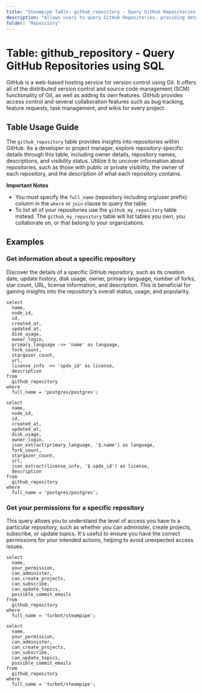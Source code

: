 ```yaml
---
title: "Steampipe Table: github_repository - Query GitHub Repositories using SQL"
description: "Allows users to query GitHub Repositories, providing detailed information about each repository including its owner, name, description, visibility, and more."
folder: "Repository"
---
```


# Table: github_repository - Query GitHub Repositories using SQL

GitHub is a web-based hosting service for version control using Git. It offers all of the distributed version control and source code management (SCM) functionality of Git, as well as adding its own features. GitHub provides access control and several collaboration features such as bug tracking, feature requests, task management, and wikis for every project.

## Table Usage Guide

The `github_repository` table provides insights into repositories within GitHub. As a developer or project manager, explore repository-specific details through this table, including owner details, repository names, descriptions, and visibility status. Utilize it to uncover information about repositories, such as those with public or private visibility, the owner of each repository, and the description of what each repository contains.

**Important Notes**
- You must specify the `full_name` (repository including org/user prefix) column in the `where` or `join` clause to query the table.
- To list all of your repositories use the `github_my_repository` table instead. The `github_my_repository` table will list tables you own, you collaborate on, or that belong to your organizations.

## Examples

### Get information about a specific repository
Discover the details of a specific GitHub repository, such as its creation date, update history, disk usage, owner, primary language, number of forks, star count, URL, license information, and description. This is beneficial for gaining insights into the repository's overall status, usage, and popularity.

```sql+postgres
select
  name,
  node_id,
  id,
  created_at,
  updated_at,
  disk_usage,
  owner_login,
  primary_language ->> 'name' as language,
  fork_count,
  stargazer_count,
  url,
  license_info ->> 'spdx_id' as license,
  description
from
  github_repository
where
  full_name = 'postgres/postgres';
```

```sql+sqlite
select
  name,
  node_id,
  id,
  created_at,
  updated_at,
  disk_usage,
  owner_login,
  json_extract(primary_language, '$.name') as language,
  fork_count,
  stargazer_count,
  url,
  json_extract(license_info, '$.spdx_id') as license,
  description
from
  github_repository
where
  full_name = 'postgres/postgres';
```

### Get your permissions for a specific repository
This query allows you to understand the level of access you have to a particular repository, such as whether you can administer, create projects, subscribe, or update topics. It's useful to ensure you have the correct permissions for your intended actions, helping to avoid unexpected access issues.

```sql+postgres
select
  name,
  your_permission,
  can_administer,
  can_create_projects,
  can_subscribe,
  can_update_topics,
  possible_commit_emails
from
  github_repository
where
  full_name = 'turbot/steampipe';
```

```sql+sqlite
select
  name,
  your_permission,
  can_administer,
  can_create_projects,
  can_subscribe,
  can_update_topics,
  possible_commit_emails
from
  github_repository
where
  full_name = 'turbot/steampipe';
```